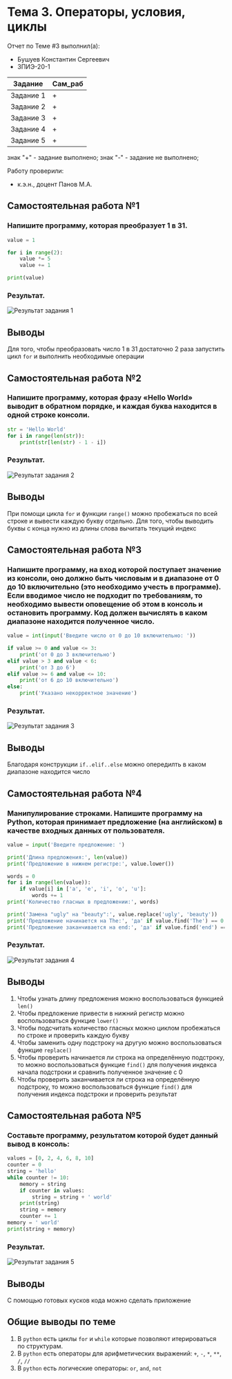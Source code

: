 # Тема 3. Операторы, условия, циклы
Отчет по Теме #3 выполнил(а):
- Бушуев Константин Сергеевич
- ЗПИЭ-20-1

| Задание    | Сам_раб |
|------------|---------|
| Задание 1  | +       |
| Задание 2  | +       |
| Задание 3  | +       |
| Задание 4  | +       |
| Задание 5  | +       |

знак "+" - задание выполнено; знак "-" - задание не выполнено;

Работу проверили:
- к.э.н., доцент Панов М.А.

## Самостоятельная работа №1
### Напишите программу, которая преобразует 1 в 31.

```python
value = 1

for i in range(2):
    value *= 5
    value += 1

print(value)
```

### Результат.

![Результат задания 1](./pic/sam3_1.png)

## Выводы

Для того, чтобы преобразовать число 1 в 31 достаточно 2 раза запустить цикл `for` и выполнить необходимые операции

## Самостоятельная работа №2
### Напишите программу, которая фразу «Hello World» выводит в обратном порядке, и каждая буква находится в одной строке консоли.

```python
str = 'Hello World'
for i in range(len(str)):
    print(str[len(str) - 1 - i])
```

### Результат.

![Результат задания 2](./pic/sam3_2.png)

## Выводы

При помощи цикла `for` и функции `range()` можно пробежаться по всей строке и вывести каждую букву отдельно. Для того, чтобы выводить буквы с конца нужно из длины слова вычитать текущий индекс

## Самостоятельная работа №3
### Напишите программу, на вход которой поступает значение из консоли, оно должно быть числовым и в диапазоне от 0 до 10 включительно (это необходимо учесть в программе). Если вводимое число не подходит по требованиям, то необходимо вывести оповещение об этом в консоль и остановить программу. Код должен вычислять в каком диапазоне находится полученное число.

```python
value = int(input('Введите число от 0 до 10 включительно: '))

if value >= 0 and value <= 3:
    print('от 0 до 3 включительно')
elif value > 3 and value < 6:
    print('от 3 до 6')
elif value >= 6 and value <= 10:
    print('от 6 до 10 включительно')
else:
    print('Указано некорректное значение')
```

### Результат.

![Результат задания 3](./pic/sam3_3.png)

## Выводы

Благодаря конструкции `if..elif..else` можно опередилть в каком диапазоне находится число

## Самостоятельная работа №4
### Манипулирование строками. Напишите программу на Python, которая принимает предложение (на английском) в качестве входных данных от пользователя.

```python
value = input('Введите предложение: ')

print('Длина предложения:', len(value))
print('Предложение в нижнем регистре:', value.lower())

words = 0
for i in range(len(value)):
    if value[i] in ['a', 'e', 'i', 'o', 'u']:
        words += 1
print('Количество гласных в предложении:', words)

print('Замена "ugly" на "beauty":', value.replace('ugly', 'beauty'))
print('Предложение начинается на The:', 'да' if value.find('The') == 0 else 'нет')
print('Предложение заканчивается на end:', 'да' if value.find('end') == len(value) - len('end') else 'нет')
```

### Результат.

![Результат задания 4](./pic/sam3_4.png)

## Выводы

1. Чтобы узнать длину предложения можно воспользоваться функцией `len()`
2. Чтобы предложение привести в нижний регистр можно воспользоваться функцие `lower()`
3. Чтобы подсчитать количество гласных можно циклом пробежаться по строке и проверить каждую букву
4. Чтобы заменить одну подстроку на другую можно воспользоваться функцие `replace()`
5. Чтобы проверить начинается ли строка на определённую подстроку, то можно воспользоваться функцие `find()` для получения индекса начала подстроки и сравнить полученное значение с 0
6. Чтобы проверить заканчивается ли строка на определённую подстроку, то можно воспользоваться функцие `find()` для получения индекса подстроки и проверить результат

## Самостоятельная работа №5
### Составьте программу, результатом которой будет данный вывод в консоль:

```python
values = [0, 2, 4, 6, 8, 10]
counter = 0
string = 'hello'
while counter != 10:
    memory = string
    if counter in values:
        string = string + ' world'
    print(string)
    string = memory
    counter += 1
memory = ' world'
print(string + memory)
```

### Результат.

![Результат задания 5](./pic/sam3_5.png)

## Выводы

С помощью готовых кусков кода можно сделать приложение

## Общие выводы по теме

1. В `python` есть циклы `for` и `while` которые позволяют итерироваться по структурам.
2. В `python` есть операторы для арифметических выражений: `+`, `-`, `*`, `**`, `/`, `//`
3. В `python` есть логические операторы: `or`, `and`, `not`
